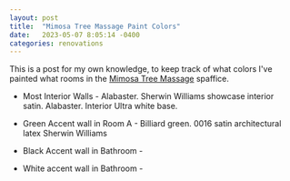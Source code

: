 ```yaml
---
layout: post
title:  "Mimosa Tree Massage Paint Colors"
date:   2023-05-07 8:05:14 -0400
categories: renovations
---
```


This is a post for my own knowledge, to keep track of what colors I've painted what rooms in the [Mimosa Tree Massage](mimosatreemassage.com) spaffice.

* Most Interior Walls - Alabaster. Sherwin Williams showcase interior satin. Alabaster. Interior Ultra white base. 

* Green Accent wall in Room A - Billiard green. 0016 satin architectural latex Sherwin Williams 

* Black Accent wall in Bathroom - 

* White accent wall in Bathroom - 